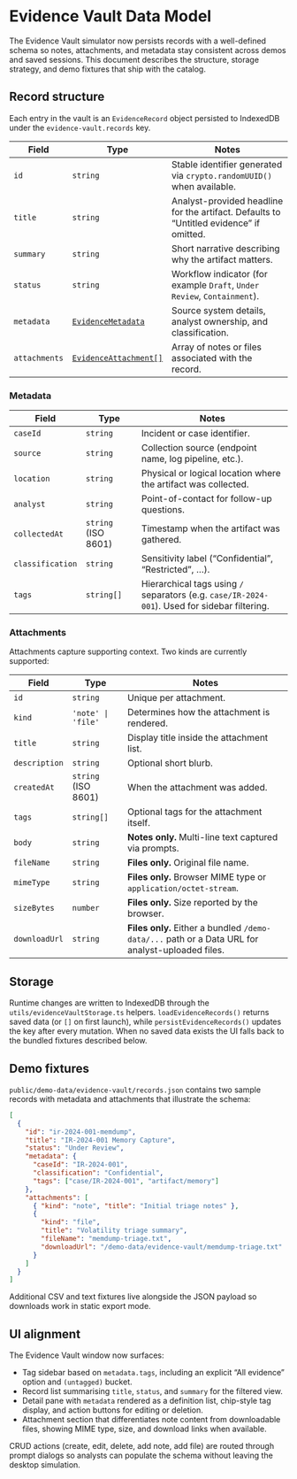 # Evidence Vault Data Model

The Evidence Vault simulator now persists records with a well-defined schema so notes, attachments, and metadata stay consistent across demos and saved sessions. This document describes the structure, storage strategy, and demo fixtures that ship with the catalog.

## Record structure

Each entry in the vault is an `EvidenceRecord` object persisted to IndexedDB under the `evidence-vault.records` key.

| Field | Type | Notes |
| --- | --- | --- |
| `id` | `string` | Stable identifier generated via `crypto.randomUUID()` when available. |
| `title` | `string` | Analyst-provided headline for the artifact. Defaults to “Untitled evidence” if omitted. |
| `summary` | `string` | Short narrative describing why the artifact matters. |
| `status` | `string` | Workflow indicator (for example `Draft`, `Under Review`, `Containment`). |
| `metadata` | [`EvidenceMetadata`](#metadata) | Source system details, analyst ownership, and classification. |
| `attachments` | [`EvidenceAttachment[]`](#attachments) | Array of notes or files associated with the record. |

### Metadata

| Field | Type | Notes |
| --- | --- | --- |
| `caseId` | `string` | Incident or case identifier. |
| `source` | `string` | Collection source (endpoint name, log pipeline, etc.). |
| `location` | `string` | Physical or logical location where the artifact was collected. |
| `analyst` | `string` | Point-of-contact for follow-up questions. |
| `collectedAt` | `string` (ISO 8601) | Timestamp when the artifact was gathered. |
| `classification` | `string` | Sensitivity label (“Confidential”, “Restricted”, …). |
| `tags` | `string[]` | Hierarchical tags using `/` separators (e.g. `case/IR-2024-001`). Used for sidebar filtering. |

### Attachments

Attachments capture supporting context. Two kinds are currently supported:

| Field | Type | Notes |
| --- | --- | --- |
| `id` | `string` | Unique per attachment. |
| `kind` | `'note' \| 'file'` | Determines how the attachment is rendered. |
| `title` | `string` | Display title inside the attachment list. |
| `description` | `string` | Optional short blurb. |
| `createdAt` | `string` (ISO 8601) | When the attachment was added. |
| `tags` | `string[]` | Optional tags for the attachment itself. |
| `body` | `string` | **Notes only.** Multi-line text captured via prompts. |
| `fileName` | `string` | **Files only.** Original file name. |
| `mimeType` | `string` | **Files only.** Browser MIME type or `application/octet-stream`. |
| `sizeBytes` | `number` | **Files only.** Size reported by the browser. |
| `downloadUrl` | `string` | **Files only.** Either a bundled `/demo-data/...` path or a Data URL for analyst-uploaded files. |

## Storage

Runtime changes are written to IndexedDB through the `utils/evidenceVaultStorage.ts` helpers. `loadEvidenceRecords()` returns saved data (or `[]` on first launch), while `persistEvidenceRecords()` updates the key after every mutation. When no saved data exists the UI falls back to the bundled fixtures described below.

## Demo fixtures

`public/demo-data/evidence-vault/records.json` contains two sample records with metadata and attachments that illustrate the schema:

```json
[
  {
    "id": "ir-2024-001-memdump",
    "title": "IR-2024-001 Memory Capture",
    "status": "Under Review",
    "metadata": {
      "caseId": "IR-2024-001",
      "classification": "Confidential",
      "tags": ["case/IR-2024-001", "artifact/memory"]
    },
    "attachments": [
      { "kind": "note", "title": "Initial triage notes" },
      {
        "kind": "file",
        "title": "Volatility triage summary",
        "fileName": "memdump-triage.txt",
        "downloadUrl": "/demo-data/evidence-vault/memdump-triage.txt"
      }
    ]
  }
]
```

Additional CSV and text fixtures live alongside the JSON payload so downloads work in static export mode.

## UI alignment

The Evidence Vault window now surfaces:

- Tag sidebar based on `metadata.tags`, including an explicit “All evidence” option and `(untagged)` bucket.
- Record list summarising `title`, `status`, and `summary` for the filtered view.
- Detail pane with `metadata` rendered as a definition list, chip-style tag display, and action buttons for editing or deletion.
- Attachment section that differentiates note content from downloadable files, showing MIME type, size, and download links when available.

CRUD actions (create, edit, delete, add note, add file) are routed through prompt dialogs so analysts can populate the schema without leaving the desktop simulation.
